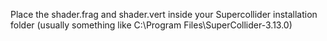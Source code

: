 Place the shader.frag and shader.vert inside your Supercollider installation folder (usually something like C:\Program Files\SuperCollider-3.13.0)